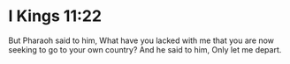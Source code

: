 # I Kings 11:22

But Pharaoh said to him, What have you lacked with me that you are now seeking to go to your own country? And he said to him, Only let me depart.
